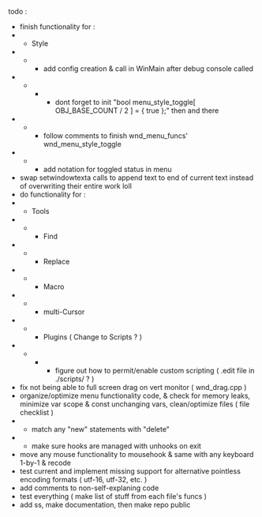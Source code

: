 todo :
- finish functionality for :
- - Style
- - - add config creation & call in WinMain after debug console called
- - - - dont forget to init "bool menu_style_toggle[ OBJ_BASE_COUNT / 2 ] = { true };" then and there
- - - follow comments to finish wnd_menu_funcs' wnd_menu_style_toggle
- - - add notation for toggled status in menu
- swap setwindowtexta calls to append text to end of current text instead of overwriting their entire work loll
- do functionality for :
- - Tools
- - - Find
- - - Replace
- - - Macro
- - - multi-Cursor
- - - Plugins ( Change to Scripts ? )
- - - - figure out how to permit/enable custom scripting ( .edit file in ./scripts/ ? )
- fix not being able to full screen drag on vert monitor ( wnd_drag.cpp )
- organize/optimize menu functionality code, & check for memory leaks, minimize var scope & const unchanging vars, clean/optimize files ( file checklist )
- - match any "new" statements with "delete"
- - make sure hooks are managed with unhooks on exit
- move any mouse functionality to mousehook & same with any keyboard 1-by-1 & recode
- test current and implement missing support for alternative pointless encoding formats ( utf-16, utf-32, etc. )
- add comments to non-self-explaning code
- test everything ( make list of stuff from each file's funcs )
- add ss, make documentation, then make repo public